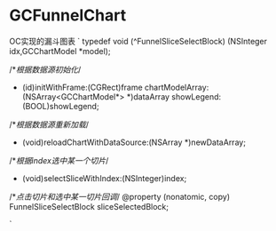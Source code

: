 # GCFunnelChart
OC实现的漏斗图表
`
typedef void (^FunnelSliceSelectBlock) (NSInteger idx,GCChartModel *model);

/**根据数据源初始化*/
- (id)initWithFrame:(CGRect)frame chartModelArray:(NSArray<GCChartModel*> *)dataArray showLegend:(BOOL)showLegend;

/**根据数据源重新加载*/
- (void)reloadChartWithDataSource:(NSArray *)newDataArray;

/**根据index选中某一个切片*/
- (void)selectSliceWithIndex:(NSInteger)index;

/**点击切片和选中某一切片回调*/
@property (nonatomic, copy) FunnelSliceSelectBlock sliceSelectedBlock;

`
